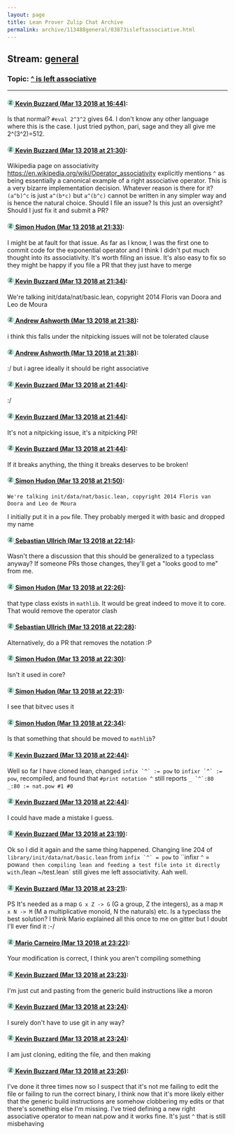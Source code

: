 ```yaml
---
layout: page
title: Lean Prover Zulip Chat Archive 
permalink: archive/113488general/03873isleftassociative.html
---
```


## Stream: [general](index.html)
### Topic: [^ is left associative](03873isleftassociative.html)

---

#### [![Click to go to Zulip](../../assets/img/zulip2.png) Kevin Buzzard (Mar 13 2018 at 16:44)](https://leanprover.zulipchat.com/#narrow/stream/113488-general/topic/%5E%20is%20left%20associative/near/123659529):
Is that normal? `#eval 2^3^2` gives 64. I don't know any other language where this is the case. I just tried python, pari, sage and they all give me 2^(3^2)=512.

#### [![Click to go to Zulip](../../assets/img/zulip2.png) Kevin Buzzard (Mar 13 2018 at 21:30)](https://leanprover.zulipchat.com/#narrow/stream/113488-general/topic/%5E%20is%20left%20associative/near/123670890):
Wikipedia page on associativity https://en.wikipedia.org/wiki/Operator_associativity explicitly mentions `^` as being essentially a canonical example of a right associative operator. This is a very bizarre implementation decision. Whatever reason is there for it? `(a^b)^c` is just `a^(b*c)` but `a^(b^c)` cannot be written in any simpler way and is hence the natural choice. Should I file an issue? Is this just an oversight? Should I just fix it and submit a PR?

#### [![Click to go to Zulip](../../assets/img/zulip2.png) Simon Hudon (Mar 13 2018 at 21:33)](https://leanprover.zulipchat.com/#narrow/stream/113488-general/topic/%5E%20is%20left%20associative/near/123670972):
I might be at fault for that issue. As far as I know, I was the first one to commit code for the exponential operator and I think I didn't put much thought into its associativity. It's worth filing an issue. It's also easy to fix so they might be happy if you file a PR that they just have to merge

#### [![Click to go to Zulip](../../assets/img/zulip2.png) Kevin Buzzard (Mar 13 2018 at 21:34)](https://leanprover.zulipchat.com/#narrow/stream/113488-general/topic/%5E%20is%20left%20associative/near/123671027):
We're talking init/data/nat/basic.lean, copyright 2014 Floris van Doora and Leo de Moura

#### [![Click to go to Zulip](../../assets/img/zulip2.png) Andrew Ashworth (Mar 13 2018 at 21:38)](https://leanprover.zulipchat.com/#narrow/stream/113488-general/topic/%5E%20is%20left%20associative/near/123671157):
i think this falls under the nitpicking issues will not be tolerated clause

#### [![Click to go to Zulip](../../assets/img/zulip2.png) Andrew Ashworth (Mar 13 2018 at 21:38)](https://leanprover.zulipchat.com/#narrow/stream/113488-general/topic/%5E%20is%20left%20associative/near/123671166):
:/ but i agree ideally it should be right associative

#### [![Click to go to Zulip](../../assets/img/zulip2.png) Kevin Buzzard (Mar 13 2018 at 21:44)](https://leanprover.zulipchat.com/#narrow/stream/113488-general/topic/%5E%20is%20left%20associative/near/123671419):
:/

#### [![Click to go to Zulip](../../assets/img/zulip2.png) Kevin Buzzard (Mar 13 2018 at 21:44)](https://leanprover.zulipchat.com/#narrow/stream/113488-general/topic/%5E%20is%20left%20associative/near/123671428):
It's not a nitpicking issue, it's a nitpicking PR!

#### [![Click to go to Zulip](../../assets/img/zulip2.png) Kevin Buzzard (Mar 13 2018 at 21:44)](https://leanprover.zulipchat.com/#narrow/stream/113488-general/topic/%5E%20is%20left%20associative/near/123671439):
If it breaks anything, the thing it breaks deserves to be broken!

#### [![Click to go to Zulip](../../assets/img/zulip2.png) Simon Hudon (Mar 13 2018 at 21:50)](https://leanprover.zulipchat.com/#narrow/stream/113488-general/topic/%5E%20is%20left%20associative/near/123671737):
```quote
We're talking init/data/nat/basic.lean, copyright 2014 Floris van Doora and Leo de Moura
```
I initially put it in a `pow` file. They probably merged it with basic and dropped my name

#### [![Click to go to Zulip](../../assets/img/zulip2.png) Sebastian Ullrich (Mar 13 2018 at 22:14)](https://leanprover.zulipchat.com/#narrow/stream/113488-general/topic/%5E%20is%20left%20associative/near/123672684):
Wasn't there a discussion that this should be generalized to a typeclass anyway? If someone PRs those changes, they'll get a "looks good to me" from me.

#### [![Click to go to Zulip](../../assets/img/zulip2.png) Simon Hudon (Mar 13 2018 at 22:26)](https://leanprover.zulipchat.com/#narrow/stream/113488-general/topic/%5E%20is%20left%20associative/near/123673194):
that type class exists in `mathlib`. It would be great indeed to move it to core. That would remove the operator clash

#### [![Click to go to Zulip](../../assets/img/zulip2.png) Sebastian Ullrich (Mar 13 2018 at 22:28)](https://leanprover.zulipchat.com/#narrow/stream/113488-general/topic/%5E%20is%20left%20associative/near/123673243):
Alternatively, do a PR that removes the notation :P

#### [![Click to go to Zulip](../../assets/img/zulip2.png) Simon Hudon (Mar 13 2018 at 22:30)](https://leanprover.zulipchat.com/#narrow/stream/113488-general/topic/%5E%20is%20left%20associative/near/123673328):
Isn't it used in core?

#### [![Click to go to Zulip](../../assets/img/zulip2.png) Simon Hudon (Mar 13 2018 at 22:31)](https://leanprover.zulipchat.com/#narrow/stream/113488-general/topic/%5E%20is%20left%20associative/near/123673342):
I see that bitvec uses it

#### [![Click to go to Zulip](../../assets/img/zulip2.png) Simon Hudon (Mar 13 2018 at 22:34)](https://leanprover.zulipchat.com/#narrow/stream/113488-general/topic/%5E%20is%20left%20associative/near/123673469):
Is that something that should be moved to `mathlib`?

#### [![Click to go to Zulip](../../assets/img/zulip2.png) Kevin Buzzard (Mar 13 2018 at 22:44)](https://leanprover.zulipchat.com/#narrow/stream/113488-general/topic/%5E%20is%20left%20associative/near/123673796):
Well so far I have cloned lean, changed ``infix `^` := pow`` to ``infixr `^` := pow``, recompiled, and found that `#print notation ^` still reports ``_ `^`:80 _:80 := nat.pow #1 #0``

#### [![Click to go to Zulip](../../assets/img/zulip2.png) Kevin Buzzard (Mar 13 2018 at 22:44)](https://leanprover.zulipchat.com/#narrow/stream/113488-general/topic/%5E%20is%20left%20associative/near/123673800):
I could have made a mistake I guess.

#### [![Click to go to Zulip](../../assets/img/zulip2.png) Kevin Buzzard (Mar 13 2018 at 23:19)](https://leanprover.zulipchat.com/#narrow/stream/113488-general/topic/%5E%20is%20left%20associative/near/123674953):
Ok so I did it again and the same thing happened. Changing line 204 of `library/init/data/nat/basic.lean` from ``infix `^` = pow`` to ``infixr `^` = pow` and then compiling lean and feeding a test file into it directly with `./lean ~/test.lean` still gives me left associativity. Aah well.

#### [![Click to go to Zulip](../../assets/img/zulip2.png) Kevin Buzzard (Mar 13 2018 at 23:21)](https://leanprover.zulipchat.com/#narrow/stream/113488-general/topic/%5E%20is%20left%20associative/near/123675029):
PS It's needed as a map `G x Z -> G` (G a group, Z the integers), as a map `M x N -> M` (M a multiplicative monoid, N the naturals) etc. Is a typeclass the best solution? I think Mario explained all this once to me on gitter but I doubt I'll ever find it :-/

#### [![Click to go to Zulip](../../assets/img/zulip2.png) Mario Carneiro (Mar 13 2018 at 23:22)](https://leanprover.zulipchat.com/#narrow/stream/113488-general/topic/%5E%20is%20left%20associative/near/123675077):
Your modification is correct, I think you aren't compiling something

#### [![Click to go to Zulip](../../assets/img/zulip2.png) Kevin Buzzard (Mar 13 2018 at 23:23)](https://leanprover.zulipchat.com/#narrow/stream/113488-general/topic/%5E%20is%20left%20associative/near/123675099):
I'm just cut and pasting from the generic build instructions like a moron

#### [![Click to go to Zulip](../../assets/img/zulip2.png) Kevin Buzzard (Mar 13 2018 at 23:24)](https://leanprover.zulipchat.com/#narrow/stream/113488-general/topic/%5E%20is%20left%20associative/near/123675109):
I surely don't have to use git in any way?

#### [![Click to go to Zulip](../../assets/img/zulip2.png) Kevin Buzzard (Mar 13 2018 at 23:24)](https://leanprover.zulipchat.com/#narrow/stream/113488-general/topic/%5E%20is%20left%20associative/near/123675151):
I am just cloning, editing the file, and then making

#### [![Click to go to Zulip](../../assets/img/zulip2.png) Kevin Buzzard (Mar 13 2018 at 23:26)](https://leanprover.zulipchat.com/#narrow/stream/113488-general/topic/%5E%20is%20left%20associative/near/123675216):
I've done it three times now so I suspect that it's not me failing to edit the file or failing to run the correct binary, I think now that it's more likely either that the generic build instructions are somehow clobbering my edits or that there's something else I'm missing. I've tried defining a new right associative operator to mean nat.pow and it works fine. It's just `^` that is still misbehaving

